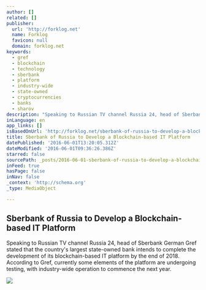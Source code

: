 ```yaml
---
author: []
related: []
publisher:
  url: 'http://forklog.net'
  name: Forklog
  favicon: null
  domain: forklog.net
keywords:
  - gref
  - blockchain
  - technology
  - sberbank
  - platform
  - industry-wide
  - state-owned
  - cryptocurrencies
  - banks
  - sharov
description: "Speaking to Russian TV channel Russia 24, head of Sberbank German Gref stated that the country's largest state-owned bank intends to complete the development of its blockchain-based IT platform by the end of 2018. According to Gref, currently some elements of the platform are undergoing testing, with industry-wide operation to commence the next year."
inLanguage: en
app_links: []
isBasedOnUrl: 'http://forklog.net/sberbank-of-russia-to-develop-a-blockchain-based-it-platform/'
title: Sberbank of Russia to Develop a Blockchain-based IT Platform
datePublished: '2016-06-01T13:20:05.312Z'
dateModified: '2016-06-01T09:36:26.386Z'
starred: false
sourcePath: _posts/2016-06-01-sberbank-of-russia-to-develop-a-blockchain-based-it-platform.md
inFeed: true
hasPage: false
inNav: false
_context: 'http://schema.org'
_type: MediaObject

---
```

<article style=""><h1>Sberbank of Russia to Develop a Blockchain-based IT Platform</h1><p>Speaking to Russian TV channel Russia 24, head of Sberbank German Gref stated that the country's largest state-owned bank intends to complete the development of its blockchain-based IT platform by the end of 2018. According to Gref, currently some elements of the platform are undergoing testing, with industry-wide operation to commence the next year.</p><img src="http://forklog.net/wp-content/uploads/2016/03/bitcoinnews02-1.png" /></article>